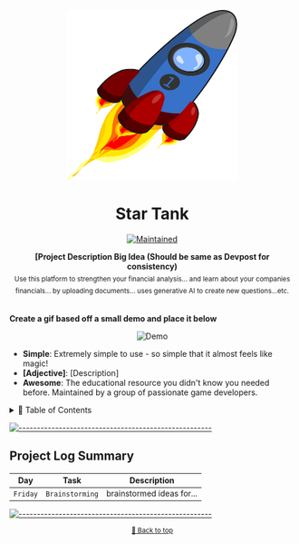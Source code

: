 <p align="center">
<img src="https://github.com/Legendile7/FinancialAnalysisGame/blob/main/Assets/Images/rocket-153227_640.png" alt="Logo" width="300" height="300" />
<h1 align="center">Star Tank</h1>
<p align="center">
<a href="https://github.com/andreasbm/readme/graphs/commit-activity"><img alt="Maintained" src="https://img.shields.io/badge/Unity-v6000.1.0b5-black.svg" height="20"/></a>

</p>

<p align="center">
  <b>[Project Description Big Idea (Should be same as Devpost for consistency)</b></br>
  <sub>Use this platform to strengthen your financial analysis... and learn about your companies financials... by uploading documents... uses generative AI to create new questions...etc.<sub>
</p>

<br />
<b>Create a gif based off a small demo and place it below</b></br>
<p align="center">
  <img src="https://github.com/thespcrewroy/uga-scs-competitive-hacking.github.io/blob/development/static/img/thehackpackwebsite.gif" alt="Demo" width="800" />
</p>

- **Simple**: Extremely simple to use - so simple that it almost feels like magic!
- **[Adjective]**: [Description]
- **Awesome**: The educational resource you didn't know you needed before. Maintained by a group of passionate game developers.

<details>
<summary>📖 Table of Contents</summary>
<br />

## Table of Contents

- [Table of Contents](#table-of-contents)
- [Publication History](#publication-history)
</details>

[![-----------------------------------------------------](https://raw.githubusercontent.com/andreasbm/readme/master/assets/lines/fire.png)](#publication-history)

## Project Log Summary

| Day                 | Task           | Description                                                          |
| ------------------- | -------------- | -------------------------------------------------------------------- |
| `Friday` | `Brainstorming` | brainstormed ideas for... |

[![-----------------------------------------------------](https://raw.githubusercontent.com/andreasbm/readme/master/assets/lines/fire.png)](#license)

<small>
<p align="center"><a href="#top">🔼 Back to top</a></p>
</small>
